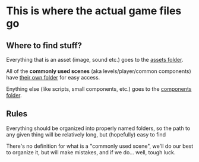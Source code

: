 # This is where the actual game files go

## Where to find stuff?

Everything that is an asset (image, sound etc.) goes to the [assets folder](./assets/).

All of the __commonly used scenes__ (aka levels/player/common components) have [their own folder](./scenes/) for easy access.

Enything else (like scripts, small components, etc.) goes to the [components folder](./components/).

## Rules

Everything should be organized into properly named folders, so the path to any given thing will be relatively long, but (hopefully) easy to find

There's no definition for what is a "commonly used scene", we'll do our best to organize it, but will make mistakes, and if we do... well, tough luck.
